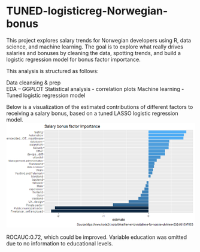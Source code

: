 # TUNED-logisticreg-Norwegian-bonus


This project explores salary trends for Norwegian developers using R, data science, and machine learning. The goal is to explore what really drives salaries and bonuses by cleaning the data, spotting trends, and build a logistic regression model for bonus factor importance. 


This analysis is structured as follows:

Data cleansing & prep  
EDA – GGPLOT 
Statistical analysis - correlation plots 
Machine learning - Tuned logistic regression model 


Below is a visualization of the estimated contributions of different factors to receiving a salary bonus, based on a tuned LASSO logistic regression model.
![Bonus estimates](https://github.com/HNordholm/TUNED-logisticreg-Norwegian-bonus/blob/main/Estimatesforbonus.png?raw=true)


ROCAUC:0.72, which could be improved. Variable education was omitted due to no information to educational levels.



